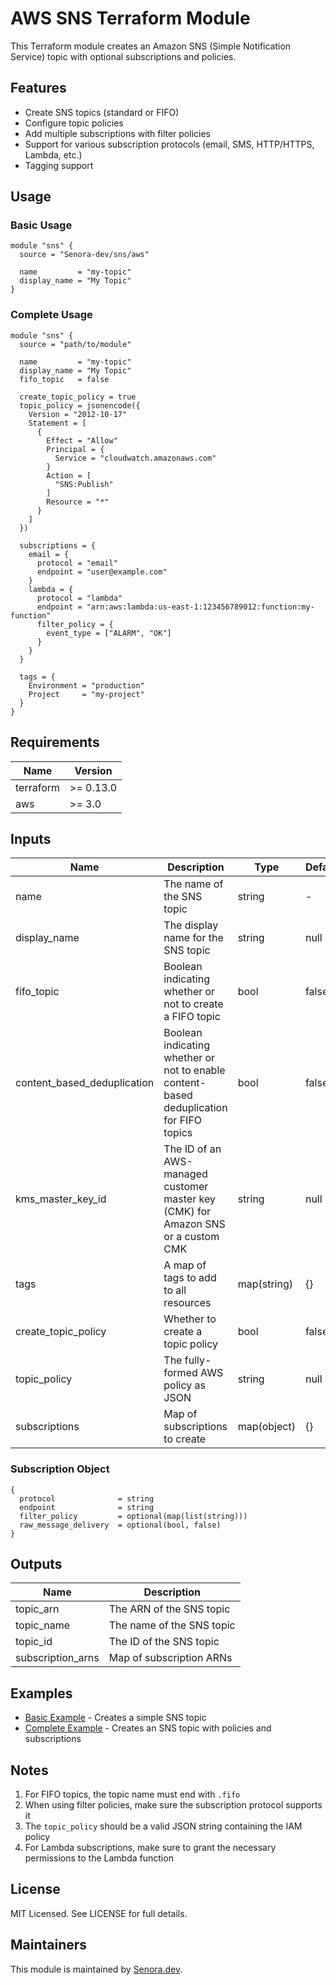 # AWS SNS Terraform Module

This Terraform module creates an Amazon SNS (Simple Notification Service) topic with optional subscriptions and policies.

## Features

- Create SNS topics (standard or FIFO)
- Configure topic policies
- Add multiple subscriptions with filter policies
- Support for various subscription protocols (email, SMS, HTTP/HTTPS, Lambda, etc.)
- Tagging support

## Usage

### Basic Usage

```hcl
module "sns" {
  source = "Senora-dev/sns/aws"

  name         = "my-topic"
  display_name = "My Topic"
}
```

### Complete Usage

```hcl
module "sns" {
  source = "path/to/module"

  name         = "my-topic"
  display_name = "My Topic"
  fifo_topic   = false

  create_topic_policy = true
  topic_policy = jsonencode({
    Version = "2012-10-17"
    Statement = [
      {
        Effect = "Allow"
        Principal = {
          Service = "cloudwatch.amazonaws.com"
        }
        Action = [
          "SNS:Publish"
        ]
        Resource = "*"
      }
    ]
  })

  subscriptions = {
    email = {
      protocol = "email"
      endpoint = "user@example.com"
    }
    lambda = {
      protocol = "lambda"
      endpoint = "arn:aws:lambda:us-east-1:123456789012:function:my-function"
      filter_policy = {
        event_type = ["ALARM", "OK"]
      }
    }
  }

  tags = {
    Environment = "production"
    Project     = "my-project"
  }
}
```

## Requirements

| Name | Version |
|------|---------|
| terraform | >= 0.13.0 |
| aws | >= 3.0 |

## Inputs

| Name | Description | Type | Default | Required |
|------|-------------|------|---------|:--------:|
| name | The name of the SNS topic | string | - | yes |
| display_name | The display name for the SNS topic | string | null | no |
| fifo_topic | Boolean indicating whether or not to create a FIFO topic | bool | false | no |
| content_based_deduplication | Boolean indicating whether or not to enable content-based deduplication for FIFO topics | bool | false | no |
| kms_master_key_id | The ID of an AWS-managed customer master key (CMK) for Amazon SNS or a custom CMK | string | null | no |
| tags | A map of tags to add to all resources | map(string) | {} | no |
| create_topic_policy | Whether to create a topic policy | bool | false | no |
| topic_policy | The fully-formed AWS policy as JSON | string | null | no |
| subscriptions | Map of subscriptions to create | map(object) | {} | no |

### Subscription Object

```hcl
{
  protocol              = string
  endpoint              = string
  filter_policy         = optional(map(list(string)))
  raw_message_delivery  = optional(bool, false)
}
```

## Outputs

| Name | Description |
|------|-------------|
| topic_arn | The ARN of the SNS topic |
| topic_name | The name of the SNS topic |
| topic_id | The ID of the SNS topic |
| subscription_arns | Map of subscription ARNs |

## Examples

- [Basic Example](examples/basic/main.tf) - Creates a simple SNS topic
- [Complete Example](examples/complete/main.tf) - Creates an SNS topic with policies and subscriptions

## Notes

1. For FIFO topics, the topic name must end with `.fifo`
2. When using filter policies, make sure the subscription protocol supports it
3. The `topic_policy` should be a valid JSON string containing the IAM policy
4. For Lambda subscriptions, make sure to grant the necessary permissions to the Lambda function

## License

MIT Licensed. See LICENSE for full details. 

## Maintainers

This module is maintained by [Senora.dev](https://senora.dev). 